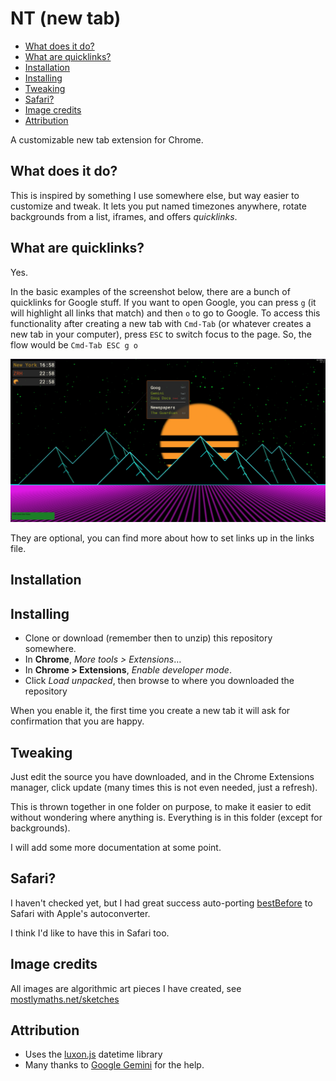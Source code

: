 # NT (new tab)

<!-- vscode-markdown-toc -->
* [What does it do?](#Whatdoesitdo)
* [What are quicklinks?](#Whatarequicklinks)
* [Installation](#Installation)
* [Installing](#Installing)
* [Tweaking](#Tweaking)
* [Safari?](#Safari)
* [Image credits](#Imagecredits)
* [Attribution](#Attribution)

<!-- vscode-markdown-toc-config
	numbering=false
	autoSave=true
	/vscode-markdown-toc-config -->
<!-- /vscode-markdown-toc -->

A customizable new tab extension for Chrome.

## <a name='Whatdoesitdo'></a>What does it do?

This is inspired by something I use somewhere else, but way easier to customize and tweak.
It lets you put named timezones anywhere, rotate backgrounds from a list, iframes,
and offers _quicklinks_.

## <a name='Whatarequicklinks'></a>What are quicklinks?

Yes.

In the basic examples of the screenshot below, there are a bunch of quicklinks for Google stuff.
If you want to open Google, you can press `g` (it will highlight all links that match) and
then `o` to go to Google. To access this functionality after creating a new tab with `Cmd-Tab`
(or whatever creates a new tab in your computer), press `ESC` to switch focus to the page. So,
the flow would be `Cmd-Tab ESC g o`

![](media/screenshot.png)

They are optional, you can find more about how to set links up in the links file.

## <a name='Installation'></a>Installation

## <a name='Installing'></a>Installing

- Clone or download (remember then to unzip) this repository somewhere.
- In **Chrome**, _More tools > Extensions_…
- In **Chrome > Extensions**, _Enable developer mode_.
- Click _Load unpacked_, then browse to where you downloaded the repository

When you enable it, the first time you create a new tab it will ask for confirmation that you are happy.

## <a name='Tweaking'></a>Tweaking

Just edit the source you have downloaded, and in the Chrome Extensions manager, click update (many times
this is not even needed, just a refresh).

This is thrown together in one folder on purpose, to make it easier to edit without wondering where anything
is. Everything is in this folder (except for backgrounds).

I will add some more documentation at some point.

## <a name='Safari'></a>Safari?

I haven't checked yet, but I had great success auto-porting [bestBefore](https://github.com/rberenguel/bestBefore)
to Safari with Apple's autoconverter.

I think I'd like to have this in Safari too.

## <a name='Imagecredits'></a>Image credits

All images are algorithmic art pieces I have created, see [mostlymaths.net/sketches](https://mostlymaths.net/sketches)

## <a name='Attribution'></a>Attribution

- Uses the [luxon.js](https://moment.github.io/luxon/#/) datetime library
- Many thanks to [Google Gemini](http://gemini.google.com") for the help.
